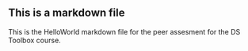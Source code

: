 This is a markdown file
-----------------------

This is the HelloWorld markdown file for the peer assesment for the DS
Toolbox course.
